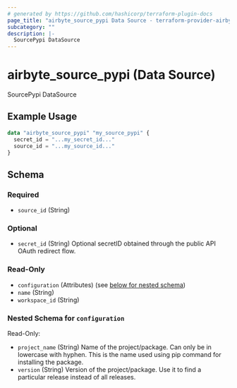```yaml
---
# generated by https://github.com/hashicorp/terraform-plugin-docs
page_title: "airbyte_source_pypi Data Source - terraform-provider-airbyte"
subcategory: ""
description: |-
  SourcePypi DataSource
---
```


# airbyte_source_pypi (Data Source)

SourcePypi DataSource

## Example Usage

```terraform
data "airbyte_source_pypi" "my_source_pypi" {
  secret_id = "...my_secret_id..."
  source_id = "...my_source_id..."
}
```

<!-- schema generated by tfplugindocs -->
## Schema

### Required

- `source_id` (String)

### Optional

- `secret_id` (String) Optional secretID obtained through the public API OAuth redirect flow.

### Read-Only

- `configuration` (Attributes) (see [below for nested schema](#nestedatt--configuration))
- `name` (String)
- `workspace_id` (String)

<a id="nestedatt--configuration"></a>
### Nested Schema for `configuration`

Read-Only:

- `project_name` (String) Name of the project/package. Can only be in lowercase with hyphen. This is the name used using pip command for installing the package.
- `version` (String) Version of the project/package.  Use it to find a particular release instead of all releases.


